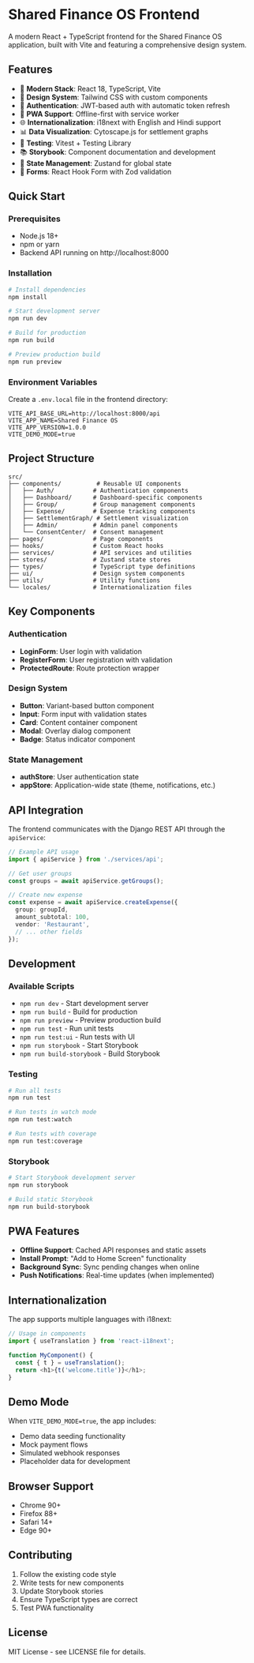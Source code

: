 # Shared Finance OS Frontend

A modern React + TypeScript frontend for the Shared Finance OS application, built with Vite and featuring a comprehensive design system.

## Features

- 🚀 **Modern Stack**: React 18, TypeScript, Vite
- 🎨 **Design System**: Tailwind CSS with custom components
- 🔐 **Authentication**: JWT-based auth with automatic token refresh
- 📱 **PWA Support**: Offline-first with service worker
- 🌐 **Internationalization**: i18next with English and Hindi support
- 📊 **Data Visualization**: Cytoscape.js for settlement graphs
- 🧪 **Testing**: Vitest + Testing Library
- 📚 **Storybook**: Component documentation and development
- 🎯 **State Management**: Zustand for global state
- 📝 **Forms**: React Hook Form with Zod validation

## Quick Start

### Prerequisites

- Node.js 18+ 
- npm or yarn
- Backend API running on http://localhost:8000

### Installation

```bash
# Install dependencies
npm install

# Start development server
npm run dev

# Build for production
npm run build

# Preview production build
npm run preview
```

### Environment Variables

Create a `.env.local` file in the frontend directory:

```env
VITE_API_BASE_URL=http://localhost:8000/api
VITE_APP_NAME=Shared Finance OS
VITE_APP_VERSION=1.0.0
VITE_DEMO_MODE=true
```

## Project Structure

```
src/
├── components/          # Reusable UI components
│   ├── Auth/           # Authentication components
│   ├── Dashboard/      # Dashboard-specific components
│   ├── Group/          # Group management components
│   ├── Expense/        # Expense tracking components
│   ├── SettlementGraph/ # Settlement visualization
│   ├── Admin/          # Admin panel components
│   └── ConsentCenter/  # Consent management
├── pages/              # Page components
├── hooks/              # Custom React hooks
├── services/           # API services and utilities
├── stores/             # Zustand state stores
├── types/              # TypeScript type definitions
├── ui/                 # Design system components
├── utils/              # Utility functions
└── locales/            # Internationalization files
```

## Key Components

### Authentication
- **LoginForm**: User login with validation
- **RegisterForm**: User registration with validation
- **ProtectedRoute**: Route protection wrapper

### Design System
- **Button**: Variant-based button component
- **Input**: Form input with validation states
- **Card**: Content container component
- **Modal**: Overlay dialog component
- **Badge**: Status indicator component

### State Management
- **authStore**: User authentication state
- **appStore**: Application-wide state (theme, notifications, etc.)

## API Integration

The frontend communicates with the Django REST API through the `apiService`:

```typescript
// Example API usage
import { apiService } from './services/api';

// Get user groups
const groups = await apiService.getGroups();

// Create new expense
const expense = await apiService.createExpense({
  group: groupId,
  amount_subtotal: 100,
  vendor: 'Restaurant',
  // ... other fields
});
```

## Development

### Available Scripts

- `npm run dev` - Start development server
- `npm run build` - Build for production
- `npm run preview` - Preview production build
- `npm run test` - Run unit tests
- `npm run test:ui` - Run tests with UI
- `npm run storybook` - Start Storybook
- `npm run build-storybook` - Build Storybook

### Testing

```bash
# Run all tests
npm run test

# Run tests in watch mode
npm run test:watch

# Run tests with coverage
npm run test:coverage
```

### Storybook

```bash
# Start Storybook development server
npm run storybook

# Build static Storybook
npm run build-storybook
```

## PWA Features

- **Offline Support**: Cached API responses and static assets
- **Install Prompt**: "Add to Home Screen" functionality
- **Background Sync**: Sync pending changes when online
- **Push Notifications**: Real-time updates (when implemented)

## Internationalization

The app supports multiple languages with i18next:

```typescript
// Usage in components
import { useTranslation } from 'react-i18next';

function MyComponent() {
  const { t } = useTranslation();
  return <h1>{t('welcome.title')}</h1>;
}
```

## Demo Mode

When `VITE_DEMO_MODE=true`, the app includes:
- Demo data seeding functionality
- Mock payment flows
- Simulated webhook responses
- Placeholder data for development

## Browser Support

- Chrome 90+
- Firefox 88+
- Safari 14+
- Edge 90+

## Contributing

1. Follow the existing code style
2. Write tests for new components
3. Update Storybook stories
4. Ensure TypeScript types are correct
5. Test PWA functionality

## License

MIT License - see LICENSE file for details.